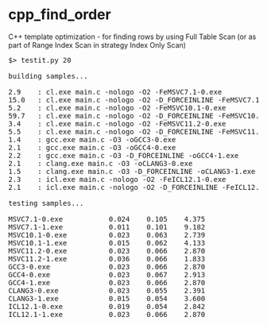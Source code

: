 cpp_find_order
==============

C++ template optimization - for finding rows by using Full Table Scan (or as part of Range Index Scan in strategy Index Only Scan)

<pre>
$> testit.py 20

building samples...

2.9    : cl.exe main.c -nologo -O2 -FeMSVC7.1-0.exe
15.0   : cl.exe main.c -nologo -O2 -D_FORCEINLINE -FeMSVC7.1-1.exe
5.2    : cl.exe main.c -nologo -O2 -FeMSVC10.1-0.exe
59.7   : cl.exe main.c -nologo -O2 -D_FORCEINLINE -FeMSVC10.1-1.exe
3.4    : cl.exe main.c -nologo -O2 -FeMSVC11.2-0.exe
5.5    : cl.exe main.c -nologo -O2 -D_FORCEINLINE -FeMSVC11.2-1.exe
1.4    : gcc.exe main.c -O3 -oGCC3-0.exe
2.1    : gcc.exe main.c -O3 -oGCC4-0.exe
2.2    : gcc.exe main.c -O3 -D_FORCEINLINE -oGCC4-1.exe
2.1    : clang.exe main.c -O3 -oCLANG3-0.exe
1.5    : clang.exe main.c -O3 -D_FORCEINLINE -oCLANG3-1.exe
2.3    : icl.exe main.c -nologo -O2 -FeICL12.1-0.exe
2.1    : icl.exe main.c -nologo -O2 -D_FORCEINLINE -FeICL12.1-1.exe

testing samples...

MSVC7.1-0.exe           0.024    0.105    4.375
MSVC7.1-1.exe           0.011    0.101    9.182
MSVC10.1-0.exe          0.023    0.063    2.739
MSVC10.1-1.exe          0.015    0.062    4.133
MSVC11.2-0.exe          0.023    0.066    2.870
MSVC11.2-1.exe          0.036    0.066    1.833
GCC3-0.exe              0.023    0.066    2.870
GCC4-0.exe              0.023    0.067    2.913
GCC4-1.exe              0.023    0.066    2.870
CLANG3-0.exe            0.023    0.055    2.391
CLANG3-1.exe            0.015    0.054    3.600
ICL12.1-0.exe           0.019    0.054    2.842
ICL12.1-1.exe           0.023    0.066    2.870
</pre>
